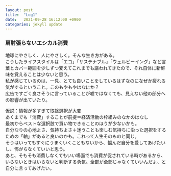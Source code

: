 ```yaml
---
layout: post
title:  "Log1"
date:   2021-09-28 16:12:00 +0900
categories: jekyll update
---
```


### 肩肘張らないエシカル消費

地球にやさしく、人にやさしく。そんな生き方がある。  
こうしたライフスタイルは「エコ」「サステナブル」「ウェルビーイング」など言葉とカバー範囲を少しずつ変えてこれまでも謳われてきたので、それ自体に新鮮味を覚えることは少ないと思う。  
私が感じているのは、一見、とても良いことをしているはずなのになぜか疲れる気がするということ。このもやもやはなにか？  
広告ですごく良さそうに言っていることが嘘ではなくても、見えない他の部分への影響が出ていたり。  


仮説：情報が多すぎて取捨選択が大変  
あくまでも「消費」することが前提＝経済活動の枠組みのなかのはなし  
最初からベストな選択肢で買い物できることのほうが少ないかも。  
自分なりの心地よさ、気持ちよさ＋迷うことも楽しむ気持ちに沿った選択をするための「軸」があると良いのかも。これって人生そのものと同じ。  
そうはいってもすぐにうまくいくこともないから、悩んだ自分を愛してあげたいし、怖がらなくていいと思う。   
あと、そもそも消費しなくてもいい場面でも消費が促されている時があるから、いらないときはいらないと判断する勇気。全部が全部じゃなくていいんだよ、と自分に言ってあげたい。   

